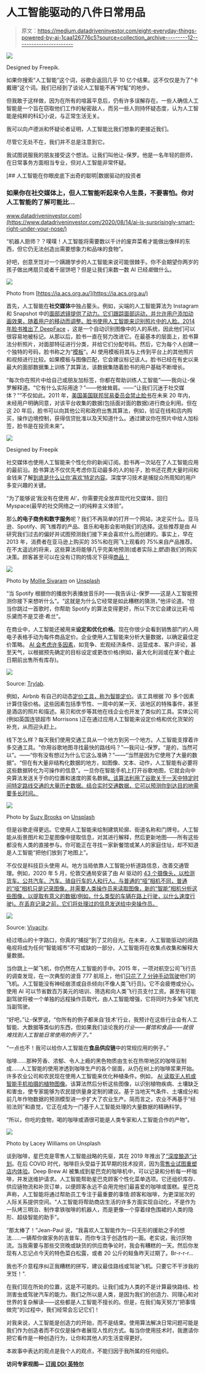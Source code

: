 # 人工智能驱动的八件日常用品

> 原文：<https://medium.datadriveninvestor.com/eight-everyday-things-powered-by-ai-1caa126776c5?source=collection_archive---------12----------------------->

![](img/0b68e1b53e09ad9bd3f2b84f2f283335.png)

Designed by Freepik.

如果你搜索“人工智能”这个词，谷歌会返回几乎 10 亿个结果。这不仅仅是为了“卡戴珊”这个词。我们已经到了谈论人工智能不再“时髦”的地步。

但我敢于这样做，因为在所有的喧嚣平息后，仍有许多误解存在。一些人确信人工智能是一个旨在窃取他们工作的秘密敌人，而另一些人则持怀疑态度，认为人工智能是纯粹的科幻小说，与正常生活无关。

我可以向卢德派和怀疑论者证明，人工智能比我们想象的更接近我们。

尽管它无处不在，我们并不总是注意到它。

我试图说服我的朋友接受这个想法。让我们叫他让-保罗。他是一名年轻的厨师，在日常事务方面相当专业，但对人工智能非常怀疑。

[](https://www.datadriveninvestor.com/2020/08/14/ai-is-surprisingly-smart-right-under-your-nose/) [## 人工智能在你眼皮底下出奇的聪明|数据驱动的投资者

### 如果你在社交媒体上，但人工智能听起来令人生畏，不要害怕。你对人工智能的了解可能比…

www.datadriveninvestor.com](https://www.datadriveninvestor.com/2020/08/14/ai-is-surprisingly-smart-right-under-your-nose/) 

“机器人厨师？？噗噗！人工智能将需要数以千计的废弃菜肴才能做出像样的东西，但它仍无法创造出需要想象力和品味的食物”。

好吧，创意烹饪对一个蹒跚学步的人工智能来说可能很棘手。你不会期望你两岁的孩子做出烤扇贝或者千层饼吧？但是让我们来数一数 AI 已经*能*做什么。

![](img/731604ef9212e45ffbba570f75084ff1.png)

Photo from [https://ia.acs.org.au/](https://ia.acs.org.au/)

首先，人工智能在**社交媒体**中独占鳌头。例如，尖端的人工智能算法为 Instagram 和 Snapshot 中的[面部滤镜提供了动力。它们跟踪面部运动，并允许用户添加动画效果，随着用户的移动而调整。脸书使用人工智能来识别照片中的人脸。2014 年](https://emerj.com/ai-sector-overviews/everyday-examples-of-ai/)[脸书推出了 DeepFace](https://onezero.medium.com/how-instagrams-viral-face-filters-work-5c98ba05122f) ，这是一个自动识别图像中的人的系统，因此他们可以很容易地被标记。从那以后，脸书一直在努力改进它。在最基本的层面上，脸书算法分析照片，对面部特征进行分类，并给它们分配号码。然后，它为每个人创建一个独特的号码，脸书称之为“[模板](https://www.facebook.com/help/122175507864081)”。AI 使用模板将其与上传到平台上的其他照片和视频进行比较。如果模板与图像匹配，它会建议标记该人。脸书已经在有史以来最大的面部数据集上训练了其算法，该数据集随着脸书的用户基础不断增长。

“每次你在照片中给自己或朋友加标签，你都在帮助训练人工智能”——我向让-保罗解释道。“它有什么实际用途？”——他耸耸肩。——“让我们沉迷于社交媒体？”“不仅如此。2011 年，[美国美国联邦贸易委员会禁止脸书](https://www.ftc.gov/news-events/press-releases/2011/11/facebook-settles-ftc-charges-it-deceived-consumers-failing-keep)在未来 20 年内，未经用户明确同意，对该平台收集的数据(包括面对面的数据)进行商业利用。但在这 20 年后，脸书可以向其他公司和政府出售其算法，例如，验证在线和店内购买，操作边境控制，获得信贷批准以及天知道什么。通过建议你在照片中给人加标签，脸书是在投资未来”。

![](img/c38c398eb90cadb246a85bde4209a095.png)

Designed by Freepik

社交媒体也使用人工智能来个性化你的新闻订阅。脸书再一次站在了人工智能应用的最前沿。脸书算法不仅优先考虑你互动最多的人的帖子，脸书还花费大量时间和金钱来了解[到底是什么让你‘喜欢’特定内容](https://www.vice.com/en_us/article/d7ywxa/facebook-newsfeed-personalization-hussein-mehanna)。深度学习技术是捕捉众所周知的用户多变兴趣的关键。

“为了能够说‘我没有在使用 AI’，你需要完全放弃现代社交媒体，回归 Myspace(最早的社交网络之一)的纯粹主义体验”。

那么**的电子商务和数字服务**呢？我们不再简单的打开一个网站，决定买什么。亚马逊、Spotify、网飞推荐的产品、音乐和电影会影响我们的选择。这些推荐是由 AI 研究我们过去的偏好并试图预测我们接下来会喜欢什么而创建的。事实上，早在 2013 年，消费者在亚马逊上购买的 35%和在网飞上观看的 75%来自产品推荐。在不太遥远的将来，这些算法将能够几乎完美地预测(或者实际上*塑造*)我们的购买决策。顾客甚至可以在没有订购的情况下获得[商品！](https://link.springer.com/article/10.1007/s11747-019-00696-0)

![](img/2e7c5ced81caadbafbf1ff135d744899.png)

Photo by [Mollie Sivaram](https://unsplash.com/@molliesivaram?utm_source=medium&utm_medium=referral) on [Unsplash](https://unsplash.com?utm_source=medium&utm_medium=referral)

“当 Spotify 根据你的播放列表播放音乐时——我告诉让-保罗——这是人工智能预测你接下来想听什么”。“这就是为什么它经常是如此糟糕的猜测，”他评论道。“但当你跳过一首歌时，你帮助 Spotify 的算法变得更好，所以下次它会建议比莉·哈乐黛而不是艾德·希兰”。

在商业中，人工智能还被用来**设定和优化价格**。现在你很少会看到销售部门的人用电子表格手动为每件商品定价。企业使用人工智能来分析大量数据，以确定最佳定价策略。 [AI 会考虑许多因素](https://tryolabs.com/blog/price-optimization-machine-learning/)，如竞争、宏观经济条件、运营成本、客户评论，甚至天气，以根据预先确定的目标设定或更改价格(例如，最大化利润或在某个截止日期前出售所有库存)。

![](img/ea8c5367272ebc0dfc4c7195775c3ffe.png)

Source: [Trylab](https://tryolabs.com/blog/price-optimization-machine-learning/).

例如，Airbnb 有自己的动态[定价工具，称为智能定价](https://towardsdatascience.com/smarter-pricing-for-airbnb-using-machine-learning-413053a48793)。该工具根据 70 多个因素计算住宿价格。这些因素包括季节性、一周中的某一天、该地区的特殊事件，甚至是酒店的照片和描述。易贝和优步等其他在线企业也开发了类似的工具。实体公司(例如英国连锁超市 Morrisons )正在通过应用人工智能来设定价格和优化货架的补充，从而迎头赶上。

线下怎么样？每天我们使用交通工具从一个地方到另一个地方。人工智能支撑着许多交通工具。"你用谷歌地图寻找最快的路线吗？"—我问让-保罗。“是的，当然可以”。——“你有没有想过为什么它这么准确？”——“当然是因为它使用了大量的数据”。“但在有大量非结构化数据的地方，如图像、文本、动作，人工智能有必要将这些数据转化为可操作的信息”。一旦你在智能手机上打开谷歌地图，它就会向中央算法发送关于你的位置和速度的匿名数据[。该算法利用了谷歌关于一天中特定时间特定路线交通的大量历史数据。结合实时交通数据，它可以预测你到达目的地需要多长时间。](https://emerj.com/ai-sector-overviews/everyday-examples-of-ai/)

![](img/06af43eb0171dcaf4ecadecd251c9c3d.png)

Photo by [Suzy Brooks](https://unsplash.com/@simplysuzy?utm_source=medium&utm_medium=referral) on [Unsplash](https://unsplash.com?utm_source=medium&utm_medium=referral)

但是谷歌走得更远。它使用人工智能来绘制建筑轮廓、街道名称和门牌号。人工智能从街景图片和卫星图像中提取信息，对其进行解释，然后更新地图——所有这些都没有人类的直接参与。你可能正在寻找一家新餐馆或某人的家庭住址，却不知道是人工智能“把他们放到了地图上”。

不仅仅是科技巨头使用 AI。地方当局依靠人工智能分析道路信息，改善交通管理。例如，2020 年 5 月，伦敦交通局安装了由 AI 驱动的 [43 个摄像头，以检测货车、公共汽车、汽车、骑自行车的人和行人。与普通的“哑”相机不同，普通的“哑”相机只是记录图像，并需要人类操作员来读取图像，新的“智能”相机分析这些图像，以提取有意义的数据(例如，什么类型的车辆在路上行驶，以什么速度行驶)。在丢弃记录之前，它们将处理过的信息发送给中央操作员。](https://www.gizmodo.co.uk/2020/03/london-tfl-ai-camera-locations/)

![](img/611cb522dc7c2fb9a6cac36df27bb91f.png)

Source: [Vivacity](https://vivacitylabs.com/technology/#solutions).

经过塔山的十字路口，你真的“捕捉”到了艾的目光。在未来，人工智能驱动的闭路电视将成为任何“智能城市”不可或缺的一部分，人工智能将在收集点收集和解释大量数据。

当你跳上一架飞机，你仍然在人工智能的手中。2015 年，一项对航空公司飞行员的调查发现，在一次典型的波音 777 航班上，他们[只花了 7 分钟手动驾驶](https://www.nytimes.com/2015/04/07/science/planes-without-pilots.html?_r=0)他们的飞机。人工智能没有神经崩溃或自杀倾向(不像人类飞行员)。它不会疲倦或分心。使用 AI 可以节省数百万美元的培训、筛选和向人类飞行员支付工资。甚至有可能副驾驶将被一个单独的远程操作员取代，由人工智能增强，它将同时为多架飞机充当副驾驶。

“好吧，”让-保罗说，“你所有的例子都来自‘技术’行业，我预计在这些行业会有人工智能、大数据等类似的东西，但如果我们谈论我的*行业——餐馆和食品——就很难找到人工智能日常使用的例子了。”*

“一点也不！我可以给你人工智能在**食品供应链**中的常规应用的例子。”

咖啡……那种芳香、浓郁、令人上瘾的黑色物质由生长在热带地区的咖啡豆制成……人工智能的使用渗透到咖啡生产的各个层面，从仍在树上的咖啡浆果开始。许多农业公司和农民现在使用人工智能来优化种植条件。例如， [AI 读取无人机或智能手机拍摄的植物图像](https://emerj.com/ai-sector-overviews/ai-agriculture-present-applications-impact/)。该算法然后分析这些图像，以识别植物疾病、土壤缺乏和害虫，使专家能够为农民提供量身定制的建议。基于当地天气条件、土壤成分和前几年作物数据的预测模型进一步扩大了农业生产。简而言之，农业不再基于“经验法则”和直觉，它正在成为一门基于人工智能处理的大量数据的精确科学。

“所以，你吃的食物，喝的咖啡或酒很可能是人类专家和人工智能合作的产物”。

![](img/7d5ef7f569249a116f2eeed14c4d958d.png)

Photo by Lacey Williams on Unsplash

谈到咖啡，星巴克是零售人工智能战略的先驱，其在 2019 年推出了[“深度酿造”计划](https://stories.starbucks.com/stories/2020/how-starbucks-plans-to-use-technology-to-nurture-the-human-spirit/)。在后 COVID 时代，咖啡巨头受益于其早期的技术投资，因为[零售业试图重塑店内体验](https://thewisemarketer.com/retail/is-covid-19-stymying-retails-intelligence-and-making-ai-more-critical-than-ever/)。Deep Brew AI 被集成到星巴克的咖啡机中，可以记录和分析每一杯咖啡，并发送维护请求。人工智能帮助星巴克顾客个性化菜单选项。它还组织库存、供应链物流和补货订单，以便顾客永远不会用完他们最喜爱的咖啡或蛋糕。星巴克声称，人工智能将通过帮助员工专注于最重要的事情:顾客和咖啡，为更深层次的人际关系提供空间。“人工智能将帮助商店生活的许多方面实现自动化，不是作为一队烤三明治、制作拿铁咖啡的机器人，而是更像一个穿着绿色围裙的人类的隐形、超级智能的助手”。

“那太棒了！”Jean-Paul 说，“我喜欢人工智能作为一只无形的援助之手的想法……一辆帮你做家务的吉普车，而你专注于创造性的一面。老实说，我讨厌物流。当我需要与那些交货晚或缺货的供应商争论时，我会有糟糕的一天。然后你发现有人忘记点今天的特色菜白松露，或者 20 公斤的鲑鱼昨天过期了。Br-r-r-r…

我也不介意程序纠正我糟糕的拼写，建议最佳路线或驾驶飞机。只要它不干涉我的烹饪！".

在我们现在所处的位置，这是不可能的。让我们成为人类的不是计算最快路线、检测害虫或驾驶汽车的能力。我们之所以是人类，是因为我们的创造力、同理心和对世界的复杂解读——这些都是人工智能不擅长的。但是，在我们每天努力“把事情做完”的过程中，我们经常会忘记它们！

对我来说，人工智能是创造力的开始，而不是结束。使用算法解决日常问题可能是我们作为创造者而不仅仅是操作者展现人性的方式。每当你使用技术时，我邀请你把它看作是一种创造行为，让你和其他人的生活变得更好。

本故事中表达的观点是我个人的观点，不能归因于我所属的任何组织。

**访问专家视图—** [**订阅 DDI 英特尔**](https://datadriveninvestor.com/ddi-intel)